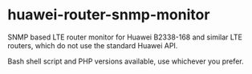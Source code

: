 # huawei-router-snmp-monitor
SNMP based LTE router monitor for Huawei B2338-168 and similar LTE routers, which do not use the standard Huawei API.

Bash shell script and PHP versions available, use whichever you prefer.
